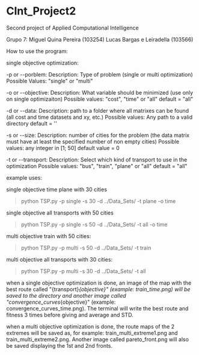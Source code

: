 # CInt_Project2
Second project of Applied Computational Intelligence


Grupo 7:
Miguel Quina Pereira (103254)
Lucas Bargas e Leiradella (103566)

How to use the program:

single objective optimization:

-p or --porblem: 
Description: 
Type of problem (single or multi optimization)
Possible Values:
"single" or "multi"

-o or --objective:
Description:
What variable should be minimized (use only on single optimizaiton)
Possible values:
"cost", "time" or "all"
default = "all"

-d or --data:
Description:
path to a folder where all matrixes can be found (all cost and time datasets and xy, etc.)
Possible values:
Any path to a valid directory
default = ''

-s or --size: 
Description: 
number of cities for the problem (the data matrix must have at least the specified number of non empty cities)
Possible values:
any integer in [1; 50]
default value = 0 

-t or --transport:
Description: 
Select which kind of transport to use in the optimization
Possible values:
"bus", "train", "plane" or "all"
default = "all"


example uses:

single objective time plane with 30 cities
> python TSP.py -p single -s 30 -d ../Data_Sets/ -t plane -o time

single objective all transports with 50 cities
> python TSP.py -p single -s 50 -d ../Data_Sets/ -t all -o time

multi objective train with 50 cities:
> python TSP.py -p multi -s 50 -d ../Data_Sets/ -t train

multi objective all transports with 30 cities:
> python TSP.py -p multi -s 30 -d ../Data_Sets/ -t all

when a single objective optimization is done, an image of the map with the best route called "{transport}_{objective}" (example: train_time.png) will be saved to the directory and another image called "convergence_curves_{objective}" (example: convergence_curves_time.png). The terminal will write the best route and fitness 3 times before giving and average and STD.

when a multi objective optimization is done, the route maps of the 2 extremes will be saved as, for example: train_multi_extreme1.png and train_multi_extreme2.png. Another image called pareto_front.png will also be saved displaying the 1st and 2nd fronts.